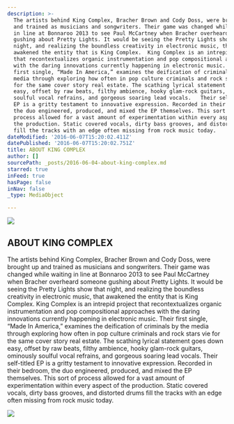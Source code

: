 ```yaml
---
description: >-
  The artists behind King Complex, Bracher Brown and Cody Doss, were brought up
  and trained as musicians and songwriters. Their game was changed while waiting
  in line at Bonnaroo 2013 to see Paul McCartney when Bracher overheard someone
  gushing about Pretty Lights. It would be seeing the Pretty Lights show that
  night, and realizing the boundless creativity in electronic music, that
  awakened the entity that is King Complex.  King Complex is an intrepid project
  that recontextualizes organic instrumentation and pop compositional approaches
  with the daring innovations currently happening in electronic music. Their
  first single, “Made In America,” examines the deification of criminals by the
  media through exploring how often in pop culture criminals and rock stars vie
  for the same cover story real estate. The scathing lyrical statement goes down
  easy, offset by raw beats, filthy ambience, hooky glam-rock guitars, ominously
  soulful vocal refrains, and gorgeous soaring lead vocals.   Their self-titled
  EP is a gritty testament to innovative expression. Recorded in their bedroom,
  the duo engineered, produced, and mixed the EP themselves. This sort of
  process allowed for a vast amount of experimentation within every aspect of
  the production. Static covered vocals, dirty bass grooves, and distorted drums
  fill the tracks with an edge often missing from rock music today.  
dateModified: '2016-06-07T15:20:02.411Z'
datePublished: '2016-06-07T15:20:02.751Z'
title: ABOUT KING COMPLEX
author: []
sourcePath: _posts/2016-06-04-about-king-complex.md
starred: true
inFeed: true
hasPage: false
inNav: false
_type: MediaObject

---
```

<article style=""><img src="https://the-grid-user-content.s3-us-west-2.amazonaws.com/437ef863-5e45-44bb-919e-0f2e6f6dd599.jpg" /><h1>ABOUT KING COMPLEX</h1><p>The artists behind King Complex, Bracher Brown and Cody Doss, were brought up and trained as musicians and songwriters. Their game was changed while waiting in line at Bonnaroo 2013 to see Paul McCartney when Bracher overheard someone gushing about Pretty Lights. It would be seeing the Pretty Lights show that night, and realizing the boundless creativity in electronic music, that awakened the entity that is King Complex. King Complex is an intrepid project that recontextualizes organic instrumentation and pop compositional approaches with the daring innovations currently happening in electronic music. Their first single, “Made In America,” examines the deification of criminals by the media through exploring how often in pop culture criminals and rock stars vie for the same cover story real estate. The scathing lyrical statement goes down easy, offset by raw beats, filthy ambience, hooky glam-rock guitars, ominously soulful vocal refrains, and gorgeous soaring lead vocals. Their self-titled EP is a gritty testament to innovative expression. Recorded in their bedroom, the duo engineered, produced, and mixed the EP themselves. This sort of process allowed for a vast amount of experimentation within every aspect of the production. Static covered vocals, dirty bass grooves, and distorted drums fill the tracks with an edge often missing from rock music today. </p></article>

![](https://the-grid-user-content.s3-us-west-2.amazonaws.com/268e519c-5d95-4b5d-8c90-03f160582942.jpg)
